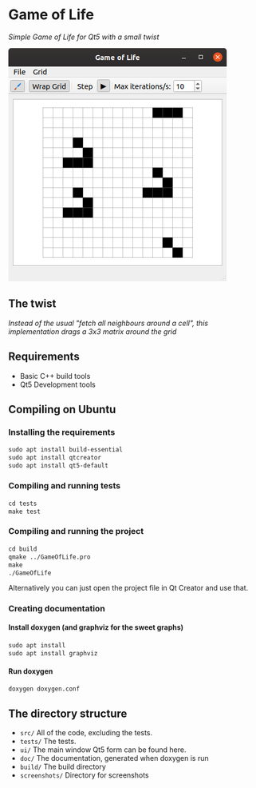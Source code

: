# Game of Life
*Simple Game of Life for Qt5 with a small twist*

![Screenshot](./screenshots/screenshot.png)

## The twist
*Instead of the usual "fetch all neighbours around a cell", this implementation drags a 3x3 matrix around the grid*

## Requirements
- Basic C++ build tools
- Qt5 Development tools

## Compiling on Ubuntu
### Installing the requirements
```
sudo apt install build-essential
sudo apt install qtcreator
sudo apt install qt5-default
```

### Compiling and running tests
```
cd tests
make test
```

### Compiling and running the project
```
cd build
qmake ../GameOfLife.pro
make
./GameOfLife
```

Alternatively you can just open the project file in Qt Creator and use that.

### Creating documentation
#### Install doxygen (and graphviz for the sweet graphs)
```
sudo apt install 
sudo apt install graphviz
```

#### Run doxygen
```
doxygen doxygen.conf
```

## The directory structure
- `src/` All of the code, excluding the tests.
- `tests/` The tests.
- `ui/` The main window Qt5 form can be found here.
- `doc/` The documentation, generated when doxygen is run
- `build/` The build directory
- `screenshots/` Directory for screenshots
